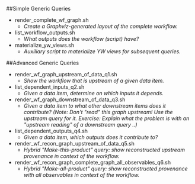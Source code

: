 ##Simple Generic Queries
- render_complete_wf_graph.sh
  - *Create a Graphviz-generated layout of the complete workflow.*
- list_workflow_outputs.sh
  - *What outputs does the workflow (script) have?*
- materialize_yw_views.sh
  - *Auxiliary script to materialize YW views for subsequent queries.*


##Advanced Generic Queries
- render_wf_graph_upstream_of_data_q1.sh 
  - *Show the workflow that is upstream of a given data item.*
- list_dependent_inputs_q2.sh 
  - *Given a data item, determine on which inputs it depends.*
- render_wf_graph_downstream_of_data_q3.sh 
  - *Given a data item to what other downstream items does it contribute? (Note: Don't "read" this graph upstream! Use the upstream query for it. Exercise: Explain what the problem is with an "upstream reading" of a downstream query ..)*
- list_dependent_outputs_q4.sh 
  - *Given a data item, which outputs does it contribute to?*
- render_wf_recon_graph_upstream_of_data_q5.sh 
  - *Hybrid "Make-this-product" query: show reconstructed upstream provenance in context of the workflow.*
- render_wf_recon_graph_complete_graph_all_observables_q6.sh 
  - *Hybrid "Make-all-product" query: show reconstructed provenance with all observables in context of the workflow.*
